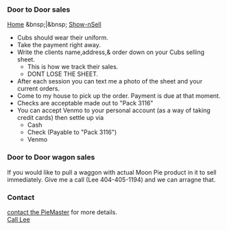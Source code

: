 ### Door to Door sales

[Home](/)
&bnsp;|&bnsp;
[Show-nSell](/shownsell)

- Cubs should wear their uniform.
- Take the payment right away.
- Write the clients name,address,& order down on your Cubs selling sheet. 
    - This is how we track their sales. 
    - DONT LOSE THE SHEET.
- After each session you can text me a photo of the sheet and your current orders.
- Come to my house to pick up the order. Payment is due at that moment.
- Checks are acceptable made out to "Pack 3116"
- You can accept Venmo to your personal account (as a way of taking credit cards) then settle up via
    - Cash
    - Check (Payable to "Pack 3116")
    - Venmo

### Door to Door wagon sales

If you would like to pull a waggon with actual Moon Pie product in it to sell immediately. Give me a call (Lee 404-405-1194) and we can arragne that.

### Contact

[contact the PieMaster](mailto:lee@codejourneymen.com.com) for more details.
<br/>
[Call Lee](tel:4044051194)
